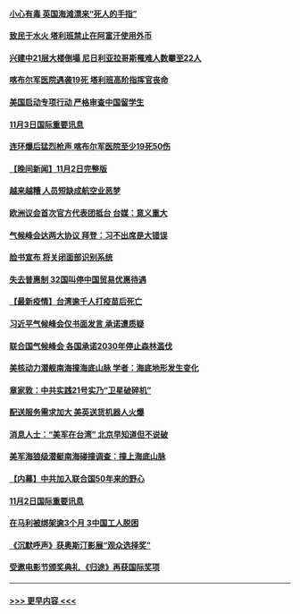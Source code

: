 #### [小心有毒 英国海滩漂来“死人的手指”](../pages/prog202/a103259325.md?t=11032201) 
#### [致民于水火 塔利班禁止在阿富汗使用外币](../pages/prog202/a103259311.md?t=11032201) 
#### [兴建中21层大楼倒塌 尼日利亚拉哥斯罹难人数攀至22人](../pages/prog202/a103259298.md?t=11032201) 
#### [喀布尔军医院遇袭19死 塔利班高阶指挥官丧命](../pages/prog202/a103259225.md?t=11032201) 
#### [美国启动专项行动 严格审查中国留学生](../pages/prog202/a103259258.md?t=11032201) 
#### [11月3日国际重要讯息](../pages/prog202/a103259247.md?t=11032201) 
#### [连环爆后猛烈枪声 喀布尔军医院至少19死50伤](../pages/prog202/a103259102.md?t=11032201) 
#### [【晚间新闻】11月2日完整版](../pages/prog202/a103258981.md?t=11032201) 
#### [越来越糟 人员短缺成航空业恶梦](../pages/prog202/a103258796.md?t=11032201) 
#### [欧洲议会首次官方代表团抵台 台媒：意义重大](../pages/prog202/a103258909.md?t=11032201) 
#### [气候峰会达两大协议 拜登：习不出席是大错误](../pages/prog202/a103258828.md?t=11032201) 
#### [脸书宣布 将关闭面部识别系统](../pages/prog202/a103258810.md?t=11032201) 
#### [失去普惠制 32国叫停中国贸易优惠待遇](../pages/prog202/a103258792.md?t=11032201) 
#### [【最新疫情】台湾逾千人打疫苗后死亡](../pages/prog202/a103258676.md?t=11032201) 
#### [习近平气候峰会仅书面发言 承诺遭质疑](../pages/prog202/a103258604.md?t=11032201) 
#### [联合国气候峰会 各国承诺2030年停止森林滥伐](../pages/prog202/a103258602.md?t=11032201) 
#### [美核动力潜舰南海撞海底山脉 学者：海底地形发生变化](../pages/prog202/a103258515.md?t=11032201) 
#### [章家敦：中共实践21号实乃“卫星破碎机”](../pages/prog202/a103258427.md?t=11032201) 
#### [配送服务需求加大 美英送货机器人火爆](../pages/prog202/a103258433.md?t=11032201) 
#### [消息人士：“美军在台湾” 北京早知道但不说破](../pages/prog202/a103258348.md?t=11032201) 
#### [美军海狼级潜艇南海碰撞调查：撞上海底山脉](../pages/prog202/a103258349.md?t=11032201) 
#### [【内幕】中共加入联合国50年来的野心](../pages/prog202/a103258290.md?t=11032201) 
#### [11月2日国际重要讯息](../pages/prog202/a103258312.md?t=11032201) 
#### [在马利被绑架逾3个月 3中国工人脱困](../pages/prog202/a103258263.md?t=11032201) 
#### [《沉默呼声》获奥斯汀影展“观众选择奖”](../pages/prog202/a103258270.md?t=11032201) 
#### [受邀电影节颁奖典礼 《归途》再获国际奖项](../pages/prog202/a103257591.md?t=11032201) 

----
#### [ >>> 更早内容 <<< ](../indexes/prog202-earlier.md)

